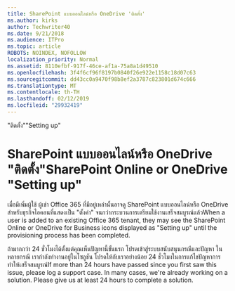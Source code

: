 ```yaml
---
title: SharePoint แบบออนไลน์หรือ OneDrive 'ติดตั้ง'
ms.author: kirks
author: Techwriter40
ms.date: 9/21/2018
ms.audience: ITPro
ms.topic: article
ROBOTS: NOINDEX, NOFOLLOW
localization_priority: Normal
ms.assetid: 8110efbf-917f-46ce-af1a-75a8a1d49510
ms.openlocfilehash: 3f4f6cf96f8197b0840f26e922e1158c18d07c63
ms.sourcegitcommit: dd43cc0a9470f98b8ef2a3787c823801d674c666
ms.translationtype: MT
ms.contentlocale: th-TH
ms.lasthandoff: 02/12/2019
ms.locfileid: "29932419"
---
```

<span data-ttu-id="797b8-102">"ติดตั้ง"</span><span class="sxs-lookup"><span data-stu-id="797b8-102">"Setting up"</span></span>

# <a name="sharepoint-online-or-onedrive-setting-up"></a><span data-ttu-id="797b8-103">SharePoint แบบออนไลน์หรือ OneDrive "ติดตั้ง"</span><span class="sxs-lookup"><span data-stu-id="797b8-103">SharePoint Online or OneDrive "Setting up"</span></span>

<span data-ttu-id="797b8-104">เมื่อมีเพิ่มผู้ใช้ ผู้เช่า Office 365 ที่มีอยู่เหล่านั้นอาจดู SharePoint แบบออนไลน์หรือ OneDrive สำหรับธุรกิจไอคอนที่แสดงเป็น "ตั้งค่า" จนกว่ากระบวนการเตรียมใช้งานเสร็จสมบูรณ์แล้ว</span><span class="sxs-lookup"><span data-stu-id="797b8-104">When a user is added to an existing Office 365 tenant, they may see the SharePoint Online or OneDrive for Business icons displayed as "Setting up" until the provisioning process has been completed.</span></span>
  
<span data-ttu-id="797b8-p101">ถ้ามากกว่า 24 ชั่วโมงได้ตั้งแต่คุณเห็นปัญหานี้ขั้นแรก โปรดเข้าสู่ระบบสนับสนุนกรณีและปัญหา ในหลายกรณี เรากำลังทำงานอยู่ในโซลูชัน โปรดให้กับเราอย่างน้อย 24 ชั่วโมงในการแก้ไขปัญหาการทำให้เสร็จสมบูรณ์</span><span class="sxs-lookup"><span data-stu-id="797b8-p101">If more than 24 hours have passed since you first saw this issue, please log a support case. In many cases, we're already working on a solution. Please give us at least 24 hours to complete a solution.</span></span>
  


